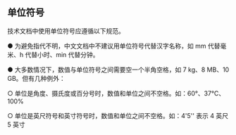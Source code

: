 ## 单位符号

技术文档中使用单位符号应遵循以下规范。

●   为避免指代不明，中文文档中不建议用单位符号代替汉字名称，如 mm 代替毫米、h 代替小时、min 代替分钟。

●   大多数情况下，数值与单位符号之间需要空一个半角空格，如 7 kg、8 MB、10 GB。但有几种例外：

○   单位是角度、摄氏度或百分号时，数值和单位之间不空格。如：60°、37°C、100%

○   单位是英尺符号和英寸符号时，数值和单位之间不空格。如：4'5'' 表示 4 英尺 5 英寸
